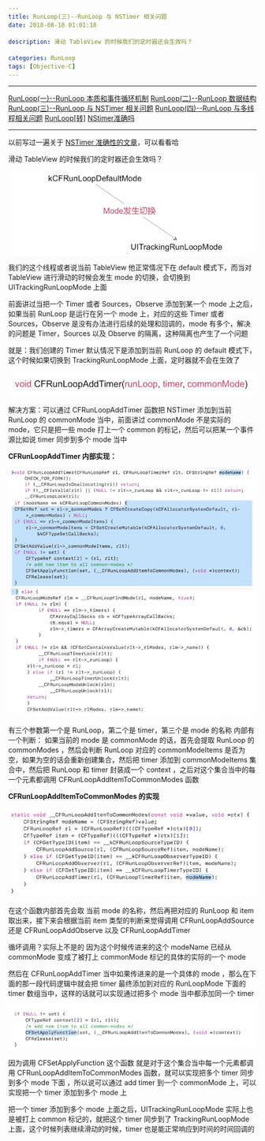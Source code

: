 ```yaml
---
title: RunLoop(三)--RunLoop 与 NSTimer 相关问题
date: 2018-08-18 01:01:18

description: 滑动 TableView 的时候我们的定时器还会生效吗？

categories: RunLoop
tags: [Objective-C]
---
```


*******
[RunLoop(一)--RunLoop 本质和事件循环机制](https://xiaopengmonsters.github.io/2018/08/10/RunLoop%20%E6%9C%AC%E8%B4%A8%E5%92%8C%E4%BA%8B%E4%BB%B6%E5%BE%AA%E7%8E%AF%E6%9C%BA%E5%88%B6)
[RunLoop(二)--RunLoop 数据结构](https://xiaopengmonsters.github.io/2018/08/13/RunLoop%20%E6%95%B0%E6%8D%AE%E7%BB%93%E6%9E%84/)
[RunLoop(三)--RunLoop 与 NSTimer 相关问题](https://xiaopengmonsters.github.io/2018/08/18/RunLoop%20%E4%B8%8E%20NSTimer%20%E7%9B%B8%E5%85%B3%E9%97%AE%E9%A2%98/)
[RunLoop(四)--RunLoop 与多线程相关问题](https://xiaopengmonsters.github.io/2018/08/18/RunLoop%20%E4%B8%8E%E5%A4%9A%E7%BA%BF%E7%A8%8B%E7%9B%B8%E5%85%B3%E9%97%AE%E9%A2%98/)
[RunLoop[转]](https://xiaopengmonsters.github.io/2017/04/20/RunLoop/)
[NStimer准确吗](https://xiaopengmonsters.github.io/2017/12/14/NStimer%E5%87%86%E7%A1%AE%E5%90%97/)
******


以前写过一遍关于 [NSTimer 准确性的文章](https://xiaopengmonsters.github.io/2017/12/14/NStimer%E5%87%86%E7%A1%AE%E5%90%97/)，可以看看哈

滑动 TableView 的时候我们的定时器还会生效吗？

![](/img/定时器还会生效吗.png)

我们的这个线程或者说当前 TableView 他正常情况下在 default 模式下，而当对 TableView 进行滑动的时候会发生 mode 的切换，会切换到 UITrackingRunLoopMode 上面

前面讲过当把一个 Timer 或者 Sources，Observe 添加到某一个 mode 上之后，如果当前 RunLoop 是运行在另一个 mode 上，对应的这些 Timer 或者 Sources，Observe 是没有办法进行后续的处理和回调的，mode 有多个，解决的问题是 Timer，Sources 以及 Observe 的隔离，这种隔离也产生了一个问题

就是：我们创建的 Timer 默认情况下是添加到当前 RunLoop 的 default 模式下，这个时候如果切换到 TrackingRunLoopMode 上面，定时器就不会在生效了

![](/img/CFRunLoopAddTimer.png)

解决方案：可以通过 CFRunLoopAddTimer 函数把 NSTimer 添加到当前 RunLoop 的 commonMode 当中，前面讲过 commonMode 不是实际的 mode，它只是把一些 mode 打上一个 common 的标记，然后可以把某一个事件源比如说 timer 同步到多个 mode 当中

**CFRunLoopAddTimer 内部实现：**

![](/img/CFRunLoopAddTimer内部实现1.png)
![](/img/CFRunLoopAddTimer内部实现2.png)

有三个参数第一个是 RunLoop，第二个是 timer，第三个是 mode 的名称
内部有一个判断：
如果当前的 mode 是 commonMode 的话，首先会提取 RunLoop 的 commonModes ，然后会判断 RunLoop 对应的  commonModeItems 是否为空，如果为空的话会重新创建集合，然后把 timer 添加到 commonModeItems 集合中，然后把 RunLoop 和 timer 封装成一个 context ，之后对这个集合当中的每一个元素都调用 CFRunLoopAddItemToCommonModes 函数

**CFRunLoopAddItemToCommonModes 的实现**

![](/img/CFRunLoopAddItemToCommonModes的实现.png)

在这个函数内部首先会取 当前 mode 的名称，然后再把对应的 RunLoop 和 item 取出来，接下来会根据当前 item 类型的判断来觉得调用 CFRunLoopAddSource 还是 CFRunLoopAddObserve 以及 CFRunLoopAddTimer

循坏调用？实际上不是的
因为这个时候传进来的这个 modeName 已经从 commonMode 变成了被打上 commonMode 标记的具体的实际的一个 mode 

然后在 CFRunLoopAddTimer 当中如果传进来的是一个具体的 mode ，那么在下面的那一段代码逻辑中就会把 timer 最终添加到对应的 RunLoopMode 下面的 timer 数组当中，这样的话就可以实现通过把多个 mode 当中都添加同一个 timer

![](/img/CFRunLoopAddItemToCommonModes的实现2.png)

因为调用 CFSetApplyFunction 这个函数 就是对于这个集合当中每一个元素都调用 CFRunLoopAddItemToCommonModes 函数，就可以实现把多个 timer 同步到多个 mode 下面 ，所以说可以通过 add timer 到一个 commonMode 上，可以实现把一个 timer 添加到多个 mode 上

把一个 timer 添加到多个 mode 上面之后，UITrackingRunLoopMode 实际上也是被打上 common 标记的，就把这个 timer 同步到了 TrackingRunLoopMode 上面，这个时候列表继续滑动的时候，timer 也是能正常响应到时间的时间回调的